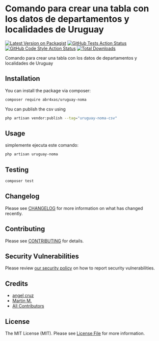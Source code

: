 # Comando para crear una tabla con los datos de departamentos y localidades de Uruguay

[![Latest Version on Packagist](https://img.shields.io/packagist/v/abr4xas/uruguay-noma.svg?style=flat-square)](https://packagist.org/packages/abr4xas/uruguay-noma)
[![GitHub Tests Action Status](https://img.shields.io/github/actions/workflow/status/abr4xas/uruguay-noma/run-tests.yml?branch=master&label=tests&style=flat-square)](https://github.com/abr4xas/uruguay-noma/actions?query=workflow%3Arun-tests+branch%3Amaster)
[![GitHub Code Style Action Status](https://img.shields.io/github/actions/workflow/status/abr4xas/uruguay-noma/fix-php-code-style-issues.yml?branch=master&label=code%20style&style=flat-square)](https://github.com/abr4xas/uruguay-noma/actions?query=workflow%3A"Fix+PHP+code+style+issues"+branch%3Amaster)
[![Total Downloads](https://img.shields.io/packagist/dt/abr4xas/uruguay-noma.svg?style=flat-square)](https://packagist.org/packages/abr4xas/uruguay-noma)

Comando para crear una tabla con los datos de departamentos y localidades de Uruguay

## Installation

You can install the package via composer:

```bash
composer require abr4xas/uruguay-noma
```

You can publish the csv using

```bash
php artisan vendor:publish --tag="uruguay-noma-csv"
```

## Usage

simplemente ejecuta este comando:

```bash
php artisan uruguay-noma
```

## Testing

```bash
composer test
```

## Changelog

Please see [CHANGELOG](CHANGELOG.md) for more information on what has changed recently.

## Contributing

Please see [CONTRIBUTING](CONTRIBUTING.md) for details.

## Security Vulnerabilities

Please review [our security policy](../../security/policy) on how to report security vulnerabilities.

## Credits

- [angel cruz](https://github.com/abr4xas)
- [Martin M.](https://github.com/skydiver)
- [All Contributors](../../contributors)

## License

The MIT License (MIT). Please see [License File](LICENSE.md) for more information.
